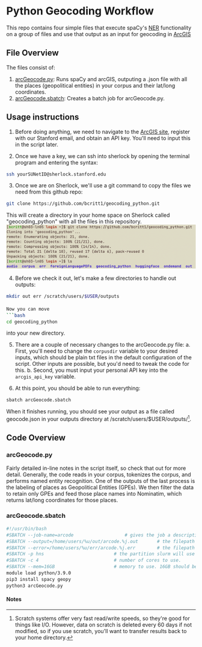 # Python Geocoding Workflow

This repo contains four simple files that execute spaCy's [NER](https://spacy.io/api/entityrecognizer/) functionality on a group of files and use that output as an input for geocoding in 
[ArcGIS](https://developers.arcgis.com/rest/geocode/api-reference/overview-world-geocoding-service.htm)

## File Overview

The files consist of:

1. [arcGeocode.py](geocode.py): Runs spaCy and arcGIS, outputing a .json file with all the places (geopolitical entities) in your corpus and their lat/long coordinates.
2. [arcGeocode.sbatch](geocode.sbatch): Creates a batch job for arcGeocode.py.

## Usage instructions

1. Before doing anything, we need to navigate to the [ArcGIS site](https://developers.arcgis.com/rest/geocode/api-reference/overview-world-geocoding-service.htm), register with our Stanford email, and obtain an API key. You'll need to input this in the script later.

2. Once we have a key, we can ssh into sherlock by opening the terminal program and entering the syntax: 
```bash
ssh yourSUNetID@sherlock.stanford.edu
```

3. Once we are on Sherlock, we'll use a git command to copy the files we need from this github repo:
```bash
git clone https://github.com/bcritt1/geocoding_python.git
```

This will create a directory in your home space on Sherlock called "geocoding_python" with all the files in this repository.
![Repo Pull](https://github.com/bcritt1/H-S-Documentation/blob/main/images/repoPull.png)

4. Before we check it out, let's make a few directories to handle out outputs:
```bash
mkdir out err /scratch/users/$USER/outputs

Now you can move
```bash
cd geocoding_python
```
into your new directory.

5. There are a couple of necessary changes to the arcGeocode.py file:
	a. First, you'll need to change the ```corpusdir``` variable to your desired inputs, which should be plain txt files in the default configuration of the script. Other inputs are possible, but you'd need to tweak the code for this.
	b. Second, you must input your personal API key into the ```arcgis_api_key``` variable.

6. At this point, you should be able to run everything:
```bash
sbatch arcGeocode.sbatch
```
When it finishes running, you should see your output as a file called geocode.json in your outputs directory at /scratch/users/$USER/outputs/[^1].

## Code Overview

### arcGeocode.py

Fairly detailed in-line notes in the script itself, so check that out for more detail. Generally, the code reads in your corpus, tokenizes the corpus, and performs named entity recognition. One of the outputs of the last process is the 
labeling of places as Geopolitical Entities (GPEs). We then filter the data to retain only GPEs and feed those place names into Nominatim, which returns lat/long coordinates for those places.

### arcGeocode.sbatch

```bash
#!/usr/bin/bash
#SBATCH --job-name=arcode					# gives the job a descriptive name that slurm will use
#SBATCH --output=/home/users/%u/out/arcode.%j.out		# the filepath slurm will use for output files. I've configured this so it automatically inserts variables for your username (%u) and the job name (%j) above.
#SBATCH --error=/home/users/%u/err/arcode.%j.err		# the filepath slurm will use for error files. I've configured this so it automatically inserts variables for your username (%u) and the job name (%j) above.
#SBATCH -p hns							# the partition slurm will use for the job. Here it is hns (humanities and sciences), but you can use other partions (sh_part to see which you can access)
#SBATCH -c 4							# number of cores to use.
#SBATCH --mem=16GB						# memory to use. 16GB should be plenty, but if you're getting a memory error ('Killed' or 'OOM', you can increase
module load python/3.9.0
pip3 install spacy geopy
python3 arcGeocode.py
```

#### Notes

[^1]: Scratch systems offer very fast read/write speeds, so they're good for things like I/O. However, data on scratch is deleted every 60 days if not modified, so if you use scratch, you'll want to transfer results back to your home directory.
[^2]: There are a few likely culprits for failure here, just because everyone's data is different. First, spaCy places a limit on the length of inputs by default. I have upped this limit with the line in geocoding.py "nlp.max_length = 5000000". You can get a rough idea of the length of your input by running ```wc``` in your "corpus" directory. Something a little bigger than that number should be safe. Also depending on the size of your data, you may get a memory error, which can be adjusted in the "-mem" line of the geocode.sbatch file. There are some more notes on things you might want to tweak in the geocode.py file itself. As always, if you don't see your places.csv file once the process finishes, check the .out and .err files for your job. You can contact [me](mailto:bcritt@stanford.edu) if you can't debug from there.
